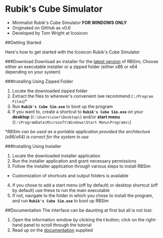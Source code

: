 # Rubik's Cube Simulator

- Minimalist Rubik's Cube Simulator **FOR WINDOWS ONLY**
- Originated on GitHub as v0.6
- Developed by Tom Wright at Icosicon

##Getting Started

Here's how to get started with the Icosicon Rubik's Cube Simulator

###Download
Download an installer for the [latest version](/releases/latest) of RBSim;
Choose either an executable installer or a zipped folder (either x86 or x64 depending on your system)

###Installing Using Zipped Folder
1. Locate the downloaded zipped folder
2. Extract the files to wherever's convenient (we recommend `C:/Program Files`)\*
3. Run **`Rubik's Cube Sim.exe`** to boot up the program
4. If you want to, create a shortcut to **`Rubik's Cube Sim.exe`** on your **desktop** (`C:\Users\user\Desktop\`) and/or **start menu** (`C:\ProgramData\Microsoft\Windows\Start Menu\Programs\`)

\**RBSim can be used as a portable application provided the architecture (x86/x64) is correct for the system in use*

###Installing Using Installer
1. Locate the downloaded installer application
2. Run the installer application and grant necessary permissions
3. Follow the installer application through various steps to install RBSim
  * Customization of shortcuts and output folders is available
4. If you chose to add a start menu (off by default) or desktop shortcut (off by default) use these to run the main executable
5. If not, navigate to the folder in which you chose to install the program, and run **`Rubik's Cube Sim.exe`** to boot up RBSim


##Documentation
The interface can be daunting at first but all is not lost:

1. Open the information window by clicking the **i** button; click on the right-hand panel to scroll through the tutorial
2. Read up on the [documentation](/docs/Documentation.pdf) supplied
